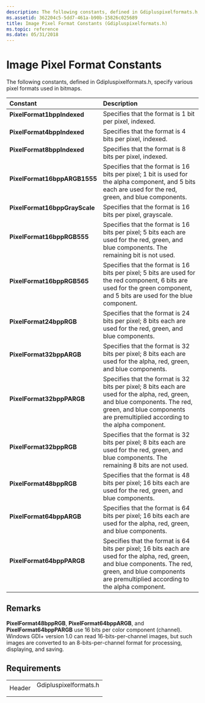 ```yaml
---
description: The following constants, defined in Gdipluspixelformats.h, specify various pixel formats used in bitmaps.
ms.assetid: 362204c5-5dd7-461a-b90b-15826c025689
title: Image Pixel Format Constants (Gdipluspixelformats.h)
ms.topic: reference
ms.date: 05/31/2018
---
```


# Image Pixel Format Constants

The following constants, defined in Gdipluspixelformats.h, specify various pixel formats used in bitmaps.



| Constant                                                                                                                                                                                                                                     | Description                                                                                                                                                                                                               |
|:---------------------------------------------------------------------------------------------------------------------------------------------------------------------------------------------------------------------------------------------|:--------------------------------------------------------------------------------------------------------------------------------------------------------------------------------------------------------------------------|
| <span id="PixelFormat1bppIndexed"></span><span id="pixelformat1bppindexed"></span><span id="PIXELFORMAT1BPPINDEXED"></span><dl> <dt>**PixelFormat1bppIndexed**</dt> </dl>             | Specifies that the format is 1 bit per pixel, indexed.<br/>                                                                                                                                                         |
| <span id="PixelFormat4bppIndexed"></span><span id="pixelformat4bppindexed"></span><span id="PIXELFORMAT4BPPINDEXED"></span><dl> <dt>**PixelFormat4bppIndexed**</dt> </dl>             | Specifies that the format is 4 bits per pixel, indexed.<br/>                                                                                                                                                        |
| <span id="PixelFormat8bppIndexed"></span><span id="pixelformat8bppindexed"></span><span id="PIXELFORMAT8BPPINDEXED"></span><dl> <dt>**PixelFormat8bppIndexed**</dt> </dl>             | Specifies that the format is 8 bits per pixel, indexed.<br/>                                                                                                                                                        |
| <span id="PixelFormat16bppARGB1555"></span><span id="pixelformat16bppargb1555"></span><span id="PIXELFORMAT16BPPARGB1555"></span><dl> <dt>**PixelFormat16bppARGB1555**</dt> </dl>     | Specifies that the format is 16 bits per pixel; 1 bit is used for the alpha component, and 5 bits each are used for the red, green, and blue components.<br/>                                                       |
| <span id="PixelFormat16bppGrayScale"></span><span id="pixelformat16bppgrayscale"></span><span id="PIXELFORMAT16BPPGRAYSCALE"></span><dl> <dt>**PixelFormat16bppGrayScale**</dt> </dl> | Specifies that the format is 16 bits per pixel, grayscale.<br/>                                                                                                                                                     |
| <span id="PixelFormat16bppRGB555"></span><span id="pixelformat16bpprgb555"></span><span id="PIXELFORMAT16BPPRGB555"></span><dl> <dt>**PixelFormat16bppRGB555**</dt> </dl>             | Specifies that the format is 16 bits per pixel; 5 bits each are used for the red, green, and blue components. The remaining bit is not used.<br/>                                                                   |
| <span id="PixelFormat16bppRGB565"></span><span id="pixelformat16bpprgb565"></span><span id="PIXELFORMAT16BPPRGB565"></span><dl> <dt>**PixelFormat16bppRGB565**</dt> </dl>             | Specifies that the format is 16 bits per pixel; 5 bits are used for the red component, 6 bits are used for the green component, and 5 bits are used for the blue component.<br/>                                    |
| <span id="PixelFormat24bppRGB"></span><span id="pixelformat24bpprgb"></span><span id="PIXELFORMAT24BPPRGB"></span><dl> <dt>**PixelFormat24bppRGB**</dt> </dl>                         | Specifies that the format is 24 bits per pixel; 8 bits each are used for the red, green, and blue components.<br/>                                                                                                  |
| <span id="PixelFormat32bppARGB"></span><span id="pixelformat32bppargb"></span><span id="PIXELFORMAT32BPPARGB"></span><dl> <dt>**PixelFormat32bppARGB**</dt> </dl>                     | Specifies that the format is 32 bits per pixel; 8 bits each are used for the alpha, red, green, and blue components.<br/>                                                                                           |
| <span id="PixelFormat32bppPARGB"></span><span id="pixelformat32bpppargb"></span><span id="PIXELFORMAT32BPPPARGB"></span><dl> <dt>**PixelFormat32bppPARGB**</dt> </dl>                 | Specifies that the format is 32 bits per pixel; 8 bits each are used for the alpha, red, green, and blue components. The red, green, and blue components are premultiplied according to the alpha component.<br/>   |
| <span id="PixelFormat32bppRGB"></span><span id="pixelformat32bpprgb"></span><span id="PIXELFORMAT32BPPRGB"></span><dl> <dt>**PixelFormat32bppRGB**</dt> </dl>                         | Specifies that the format is 32 bits per pixel; 8 bits each are used for the red, green, and blue components. The remaining 8 bits are not used.<br/>                                                               |
| <span id="PixelFormat48bppRGB"></span><span id="pixelformat48bpprgb"></span><span id="PIXELFORMAT48BPPRGB"></span><dl> <dt>**PixelFormat48bppRGB**</dt> </dl>                         | Specifies that the format is 48 bits per pixel; 16 bits each are used for the red, green, and blue components.<br/>                                                                                                 |
| <span id="PixelFormat64bppARGB"></span><span id="pixelformat64bppargb"></span><span id="PIXELFORMAT64BPPARGB"></span><dl> <dt>**PixelFormat64bppARGB**</dt> </dl>                     | Specifies that the format is 64 bits per pixel; 16 bits each are used for the alpha, red, green, and blue components.<br/>                                                                                          |
| <span id="PixelFormat64bppPARGB"></span><span id="pixelformat64bpppargb"></span><span id="PIXELFORMAT64BPPPARGB"></span><dl> <dt>**PixelFormat64bppPARGB**</dt> </dl>                 | Specifies that the format is 64 bits per pixel; 16 bits each are used for the alpha, red, green, and blue components. The red, green, and blue components are premultiplied according to the alpha component. <br/> |



## Remarks

**PixelFormat48bppRGB**, **PixelFormat64bppARGB**, and **PixelFormat64bppPARGB** use 16 bits per color component (channel). Windows GDI+ version 1.0 can read 16-bits-per-channel images, but such images are converted to an 8-bits-per-channel format for processing, displaying, and saving.

## Requirements



|                   |                                                                                                  |
|-------------------|--------------------------------------------------------------------------------------------------|
| Header<br/> | <dl> <dt>Gdipluspixelformats.h</dt> </dl> |



 

 





